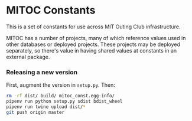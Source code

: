 # MITOC Constants
This is a set of constants for use across MIT Outing Club infrastructure.

MITOC has a number of projects, many of which reference values used
in other databases or deployed projects. These projects may be deployed
separately, so there's value in having shared values at constants in an
external package.

### Releasing a new version
First, augment the version in `setup.py`. Then:

```bash
rm -rf dist/ build/ mitoc_const.egg-info/
pipenv run python setup.py sdist bdist_wheel
pipenv run twine upload dist/*
git push origin master
```
